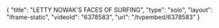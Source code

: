 {
    "title": "LETTY NOWAK'S FACES OF SURFING",
    "type": "solo",
    "layout": "iframe-static",
    "videoId": "6378583",
    "url": "\/tvpembed\/6378583"
}